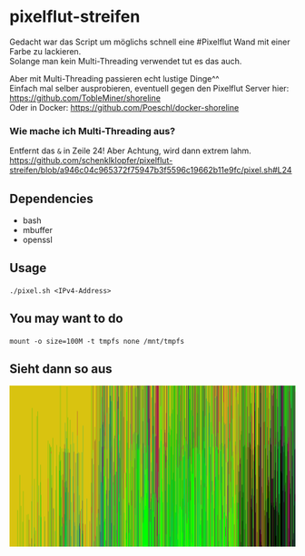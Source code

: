 # pixelflut-streifen

Gedacht war das Script um möglichs schnell eine #Pixelflut Wand mit einer Farbe zu lackieren.  
Solange man kein Multi-Threading verwendet tut es das auch.  

Aber mit Multi-Threading passieren echt lustige Dinge^^  
Einfach mal selber ausprobieren, eventuell gegen den Pixelflut Server hier: https://github.com/TobleMiner/shoreline  
Oder in Docker: https://github.com/Poeschl/docker-shoreline

### Wie mache ich Multi-Threading aus?

Entfernt das `&` in Zeile 24! Aber Achtung, wird dann extrem lahm.
https://github.com/schenklklopfer/pixelflut-streifen/blob/a946c04c965372f75947b3f5596c19662b11e9fc/pixel.sh#L24

## Dependencies

- bash
- mbuffer
- openssl

## Usage

`./pixel.sh <IPv4-Address>`

## You may want to do

`mount -o size=100M -t tmpfs none /mnt/tmpfs`

## Sieht dann so aus

![Beispiel](image.png?raw=true "Beispiel")
